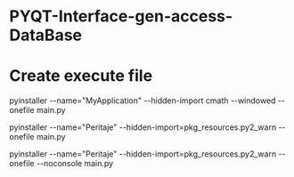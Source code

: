 # PYQT-Interface-gen-access-DataBase


# Create execute file

pyinstaller --name="MyApplication" --hidden-import cmath  --windowed --onefile main.py


pyinstaller --name="Peritaje" --hidden-import=pkg_resources.py2_warn --onefile main.py

pyinstaller --name="Peritaje" --hidden-import=pkg_resources.py2_warn --onefile --noconsole main.py
